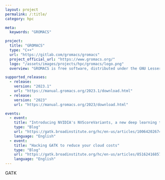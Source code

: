 ```yaml
---
layout: project
permalink: /:title/
category: hpc

meta:
  keywords: "GROMACS"

project:
  title: "GROMACS"
  type: "C++"
  url: "https://gitlab.com/gromacs/gromacs"
  project_official_url: "https://www.gromacs.org/"
  logo: "/assets/images/projects/hpc/gromacs/logo.png"
  overview: "GROMACS is free software, distributed under the GNU Lesser General Public License, version 2.1 However, scientific software is a little special compared to most other programs. Both you, we, and all other GROMACS users depend on the quality of the code, and when we find bugs (every piece of software has them) it is crucial that we can correct it and say that it was fixed in version X of the file or package release. For the same reason, it is important that you can reproduce other people's result from a certain GROMACS version."

supported_releases:
  - release:
    version: "2023.1"
    url: "https://manual.gromacs.org/2023.1/download.html"
  - release:
    version: "2023"
    url: "https://manual.gromacs.org/2023/download.html"

events:
  - event:
    title: "Introducing NVIDIA's NVScoreVariants, a new deep learning tool for filtering variants"
    type: "Blog"
    url: "https://gatk.broadinstitute.org/hc/en-us/articles/10064202674971-Introducing-NVIDIA-s-NVScoreVariants-a-new-deep-learning-tool-for-filtering-variants-"
    language: "English"
  - event:
    title: "Hacking GATK to reduce your cloud costs"
    type: "Blog"
    url: "https://gatk.broadinstitute.org/hc/en-us/articles/8516241685787-Hacking-GATK-to-reduce-your-cloud-costs"
    language: "English"
---
```


<p>GATK</p>
